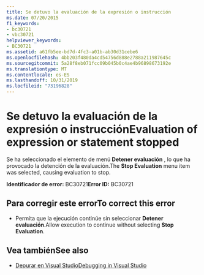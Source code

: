 ```yaml
---
title: Se detuvo la evaluación de la expresión o instrucción
ms.date: 07/20/2015
f1_keywords:
- bc30721
- vbc30721
helpviewer_keywords:
- BC30721
ms.assetid: a61fb5ee-bd7d-4fc3-a01b-ab30d31cebe6
ms.openlocfilehash: 4bb203f480da4cd54756d888e2788a211987645c
ms.sourcegitcommit: 5a28f8eb071fcc09b045b0c4ae4b96898673192e
ms.translationtype: MT
ms.contentlocale: es-ES
ms.lasthandoff: 10/31/2019
ms.locfileid: "73196828"
---
```

# <a name="evaluation-of-expression-or-statement-stopped"></a><span data-ttu-id="72713-102">Se detuvo la evaluación de la expresión o instrucción</span><span class="sxs-lookup"><span data-stu-id="72713-102">Evaluation of expression or statement stopped</span></span>
<span data-ttu-id="72713-103">Se ha seleccionado el elemento de menú **Detener evaluación** , lo que ha provocado la detención de la evaluación.</span><span class="sxs-lookup"><span data-stu-id="72713-103">The **Stop Evaluation** menu item was selected, causing evaluation to stop.</span></span>  
  
 <span data-ttu-id="72713-104">**Identificador de error:** BC30721</span><span class="sxs-lookup"><span data-stu-id="72713-104">**Error ID:** BC30721</span></span>  
  
## <a name="to-correct-this-error"></a><span data-ttu-id="72713-105">Para corregir este error</span><span class="sxs-lookup"><span data-stu-id="72713-105">To correct this error</span></span>  
  
- <span data-ttu-id="72713-106">Permita que la ejecución continúe sin seleccionar **Detener evaluación**.</span><span class="sxs-lookup"><span data-stu-id="72713-106">Allow execution to continue without selecting **Stop Evaluation**.</span></span>  
  
## <a name="see-also"></a><span data-ttu-id="72713-107">Vea también</span><span class="sxs-lookup"><span data-stu-id="72713-107">See also</span></span>

- [<span data-ttu-id="72713-108">Depurar en Visual Studio</span><span class="sxs-lookup"><span data-stu-id="72713-108">Debugging in Visual Studio</span></span>](/visualstudio/debugger/debugger-feature-tour)
